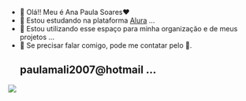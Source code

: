- 👋 Olá!! Meu é Ana Paula Soares❤️
- 👀 Estou estudando na plataforma [Alura](https//www.alura.com.br)  ...
- 🌱 Estou utilizando esse espaço para minha organização e de meus projetos ...
- 💞️ Se precisar falar comigo, pode me contatar pelo 📧.
  ## paulamali2007@hotmail ...

![](https://media.tenor.com/s1oAPkm0SCkAAAAC/power-rangers-yellow-power-ranger.gif)
